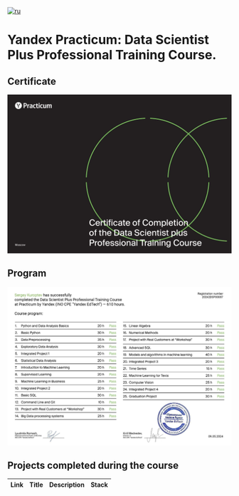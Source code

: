 [![ru](https://img.shields.io/badge/lang-ru-red.svg)](README.md)

# Yandex Practicum: Data Scientist Plus Professional Training Course.

## Certificate
![Certificate](Certificate_en/certificate_en_Page_1.jpg)

## Program
![Program](Certificate_en/certificate_en_Page_2.jpg)

## Projects completed during the course
| Link | Title | Description | Stack |
|:--|:--|:--|:--|
